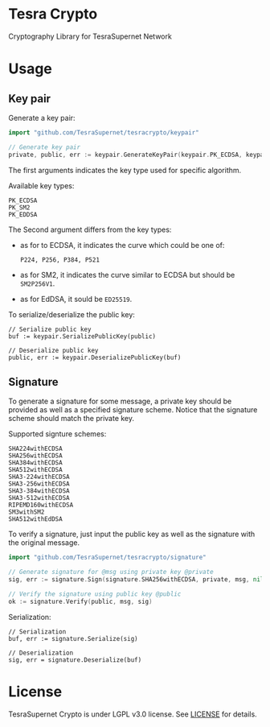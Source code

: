 # Tesra Crypto

Cryptography Library for TesraSupernet Network

# Usage
## Key pair

Generate a key pair:

```go
import "github.com/TesraSupernet/tesracrypto/keypair"

// Generate key pair
private, public, err := keypair.GenerateKeyPair(keypair.PK_ECDSA, keypair.P256)
```

The first arguments indicates the key type used for specific algorithm.

Available key types:

    PK_ECDSA
    PK_SM2
    PK_EDDSA

The Second argument differs from the key types:

* as for to ECDSA, it indicates the curve which could be one of:

    `P224, P256, P384, P521`

* as for SM2, it indicates the curve similar to ECDSA but should be `SM2P256V1`.
* as for EdDSA, it sould be `ED25519`.


To serialize/deserialize the public key:

```
// Serialize public key
buf := keypair.SerializePublicKey(public)

// Deserialize public key
public, err := keypair.DeserializePublicKey(buf)
```

## Signature

To generate a signature for some message, a private key should be provided as
well as a specified signature scheme. Notice that the signature scheme should
match the private key.

Supported signture schemes:

    SHA224withECDSA
    SHA256withECDSA
    SHA384withECDSA
    SHA512withECDSA
    SHA3-224withECDSA
    SHA3-256withECDSA
    SHA3-384withECDSA
    SHA3-512withECDSA
    RIPEMD160withECDSA
    SM3withSM2
    SHA512withEdDSA

To verify a signature, just input the public key as well as the signature with
the original message.

```go
import "github.com/TesraSupernet/tesracrypto/signature"

// Generate signature for @msg using private key @private
sig, err := signature.Sign(signature.SHA256withECDSA, private, msg, nil)

// Verify the signature using public key @public
ok := signature.Verify(public, msg, sig)
```

Serialization:

```
// Serialization
buf, err := signature.Serialize(sig)

// Deserialization
sig, err = signature.Deserialize(buf)
```

# License

TesraSupernet Crypto is under LGPL v3.0 license. See [LICENSE](LICENSE) for details.
